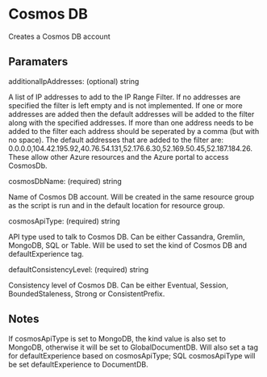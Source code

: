 # Cosmos DB

Creates a Cosmos DB account

## Paramaters

additionalIpAddresses: (optional) string

A list of IP addresses to add to the IP Range Filter.  If no addresses are specified the filter is left empty and is not implemented.  If one or more addresses are added then the default addresses will be added to the filter along with the specified addresses.  If more than one address needs to be added to the filter each address should be seperated by a comma (but with no space).  The default addresses that are added to the filter are: 0.0.0.0,104.42.195.92,40.76.54.131,52.176.6.30,52.169.50.45,52.187.184.26.  These allow other Azure resources and the Azure portal to access CosmosDb.

cosmosDbName: (required) string

Name of Cosmos DB account. Will be created in the same resource group as the script is run and in the default location for resource group.

cosmosApiType: (required) string

API type used to talk to Cosmos DB. Can be either Cassandra, Gremlin, MongoDB, SQL or Table.
Will be used to set the kind of Cosmos DB and defaultExperience tag.

defaultConsistencyLevel: (required) string

Consistency level of Cosmos DB. Can be either Eventual, Session, BoundedStaleness, Strong or ConsistentPrefix.

## Notes

If cosmosApiType is set to MongoDB, the kind value is also set to MongoDB, otherwise it will be set to GlobalDocumentDB.
Will also set a tag for defaultExperience based on cosmosApiType; SQL cosmosApiType will be set defaultExperience to DocumentDB.
